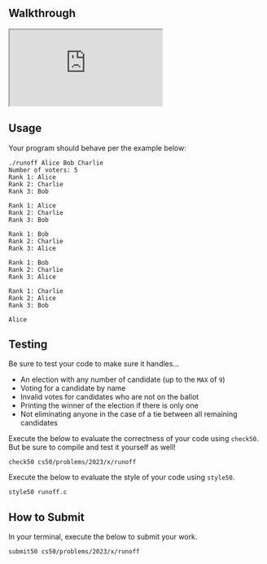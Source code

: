 
Walkthrough
-----------


<div class="ratio ratio-16x9" data-video=""><iframe allow="accelerometer; autoplay; encrypted-media; gyroscope; picture-in-picture" allowfullscreen="" class="border" data-video="" src="https://www.youtube.com/embed/-Vc5aGywKxo?modestbranding=0&amp;rel=0&amp;showinfo=0"></iframe></div>


Usage
-----

Your program should behave per the example below:

    ./runoff Alice Bob Charlie
    Number of voters: 5
    Rank 1: Alice
    Rank 2: Charlie
    Rank 3: Bob
    
    Rank 1: Alice
    Rank 2: Charlie
    Rank 3: Bob
    
    Rank 1: Bob
    Rank 2: Charlie
    Rank 3: Alice
    
    Rank 1: Bob
    Rank 2: Charlie
    Rank 3: Alice
    
    Rank 1: Charlie
    Rank 2: Alice
    Rank 3: Bob
    
    Alice
    

Testing
-------

Be sure to test your code to make sure it handles…

*   An election with any number of candidate (up to the `MAX` of `9`)
*   Voting for a candidate by name
*   Invalid votes for candidates who are not on the ballot
*   Printing the winner of the election if there is only one
*   Not eliminating anyone in the case of a tie between all remaining candidates

Execute the below to evaluate the correctness of your code using `check50`. But be sure to compile and test it yourself as well!

    check50 cs50/problems/2023/x/runoff
    

Execute the below to evaluate the style of your code using `style50`.

    style50 runoff.c
    

How to Submit
-------------

In your terminal, execute the below to submit your work.

    submit50 cs50/problems/2023/x/runoff
